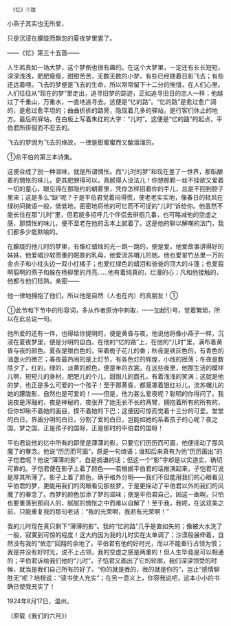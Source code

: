      《忆》①跋 

   小燕子其实也无所爱， 

   只是沉浸在朦胧而飘忽的夏夜梦里罢了。 

   ——《忆》第三十五首—— 

   人生若真如一场大梦，这个梦倒也很有趣的。在这个大梦里，一定还有长长短短，深深浅浅，肥肥瘦瘦，甜甜苦苦，无数无数的小梦。有些已经随着日影飞去；有些还远着哩。飞去的梦便是飞去的生命，所以常常留下十二分的惋惜，在人们心里。人们往往从“现在的梦”里走出，追寻旧梦的踪迹，正如追寻旧日的恋人一样；他越过了千重山，万重水，一直地追寻去。这便是“忆的路”。“忆的路”是愈过愈广阔的，是愈过愈平坦的；曲曲折折的路旁，隐现着几多的驿站，是行客们休止的地方。最后的驿站，在白板上写着朱红的大字：“儿时”。这便是“忆的路”的起点，平伯君所徘徊而不忍去的。 

   飞去的梦因为飞去的缘故，一律是甜蜜蜜而又酸溜溜的。 

   ①俞平伯的第三本诗集。

   这便合成了别一种滋味，就是所谓惆怅。而“儿时的梦”和现在差了一世界，那酝酿着的惆怅的味儿，更其肥腴得可以，真腻得人没法儿！你想那颗一丝不挂欲又爱着一切的童心，眼见得在那隐约的朝雾里，凭你怎样招着你的手儿，总是不回到腔子里来；这是多么“缺”呢？于是平伯君觉着闷得慌，便老老实实地，像春日的轻风在绿树间微语一般，低低地，密密地将他的可忆而不可捉的“儿时”诉给你。他虽然不能长住在那“儿时”里，但若能多招呼几个伴侣去徘徊几番，也可略减他的空虚之感，那惆怅的味儿，便不至老在他的舌本上腻着了。这是他的聊以解嘲的法门，我们都多少能默喻的。 

   在朦胧的他儿时的梦里，有像红蜡烛的光一跳一跳的，便是爱。他爱故事讲得好的姊姊，他爱唱沙软而重的眠歌的乳母，他爱流苏帽儿的她。他也爱翠竹丛里一万的金点子和小枕头边一双小红橘子；也爱红绿色的蜡泪和爸爸的顶大的斗篷；也爱翦啊翦啊的燕子和躲在杨柳里的月亮……他有着纯真的，烂漫的心；凡和他接触的，他都与他们稔熟，亲密—— 

   他一律地拥抱了他们。所以他是自然（人也在内）的真朋友！① 

   ①此节和下节中的形容词，多从作者原诗中刺取，一一加起引号，觉着繁琐，所以在此总说一句。

   他所爱的还有一件，也得给你提明的，便是黄昏与夜。他说他将像小燕子一样，沉浸在夏夜梦里，便是分明的自白。在他的“忆的路”上，在他的“儿时”里，满布着黄昏与夜的颜色。夏夜是银白色的，带着栀子花儿的香；秋夜是铁灰色的，有青色的油盏火的微芒；春夜最热闹的是上灯节，有各色灯的辉煌，小烛的摇荡；冬夜是数除夕了，红的，绿的，淡黄的颜色，便是年的衣裳。在这些夜里，他那生活的模样儿啊，短短儿的身材，肥肥儿的个儿，甜甜儿的面孔，有着浅浅的笑涡；这就是他的梦，也正是多么可爱的一个孩子！至于那黄昏，都笼罩着银红衫儿，流苏帽儿的她的朦胧影，自然也是可爱的！——但是，他为甚么爱夜呢？聪明的你得问了。我说夜是浑融的，夜是神秘的，夜张开了她无长不长的两臂，拥抱着所有的所有的，但你却瞅不着她的面目，摸不着她的下巴；这便因可惊而觉着十三分的可爱。堂堂的白日，界画分明的白日，分割了爱的白日，岂能如她的系着孩子的心呢？夜之国，梦之国，正是孩子的国呀，正是那时的平伯君的国呀！ 

   平伯君说他的忆中所有的即使是薄薄的影，只要它们历历而可画，他便摇动了那风魔了的眷念。他说“历历而可画”，原是一句绮语；谁知后来真有为他“历历画出”的子恺君呢？他说“薄薄的影”，自是撝谦的话；但这一个“影”字却是以实道实，确切可靠的。子恺君便在影子上着了颜色——若根据平伯君的话推演起来，子恺君可说是厚其所薄了。影子上着了颜色，确乎格外分明——我们不但能用我们的心眼看见平伯君的梦，更能用我们的肉眼看见那些梦，于是更摇动了平伯君以外的我们的风魔了的眷念了。而梦的颜色加添了梦的滋味；便是平伯君自己，因这一画啊，只怕也要重落到那闷人的，腻腻的惆怅之中而难以自解了！至于我，我呢，在这双美之前，只能重复我的那句老话：“我的光荣啊，我若有光荣啊！” 

   我的儿时现在真只剩下“薄薄的影”。我的“忆的路”几乎是直如矢的；像被大水洗了一般，寂寞到可惊的程度！这大约因为我的儿时实在太单调了；沙漠般展伸着，自然没有我的“依恋”回翔的余地了。平伯君有他的好时光，而以不能重行占领为恨；我是并没有好时光，说不上占领，我的空虚之感是两重的！但人生毕竟是可以相通的；平伯君诉给我们他的“儿时”，子恺君又画出了它的轮廓，我们深深领受的时候，就当是我们自己所有的好了。“你的就是我的，我的就是你的”，岂止“感情聊胜无”呢？培根说：“读书使人充实”；在另一意义上，你容我说吧，这本小小的书确已使我充实了！ 

   1924年8月17日，温州。 

   （原载《我们的六月》） 

